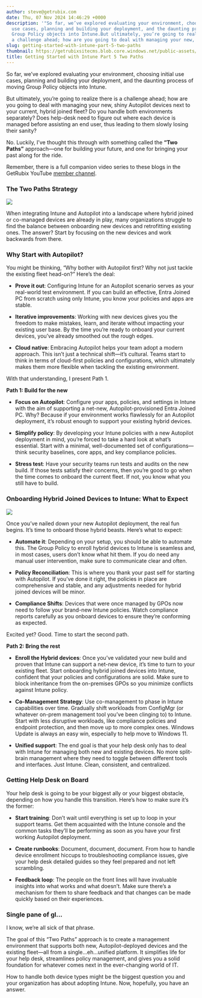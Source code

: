 ```yaml
---
author: steve@getrubix.com
date: Thu, 07 Nov 2024 14:46:29 +0000
description: '"So far, we’ve explored evaluating your environment, choosing initial
  use cases, planning and building your deployment, and the daunting process of moving
  Group Policy objects into Intune.But ultimately, you’re going to realize there is
  a challenge ahead; how are you going to deal with managing your new, shiny"'
slug: getting-started-with-intune-part-5-two-paths
thumbnail: https://getrubixsitecms.blob.core.windows.net/public-assets/content/v1/thumbnails/getting-started-with-intune-part-5-two-paths_thumbnail.jpg
title: Getting Started with Intune Part 5 Two Paths
---
```


So far, we’ve explored evaluating your environment, choosing initial use cases, planning and building your deployment, and the daunting process of moving Group Policy objects into Intune.

But ultimately, you’re going to realize there is a challenge ahead; how are you going to deal with managing your new, shiny Autopilot devices next to your current, hybrid joined fleet? Do you handle both environments separately? Does help-desk need to figure out where each device is managed before assisting an end user, thus leading to them slowly losing their sanity?

No. Luckily, I’ve thought this through with something called the **“Two Paths”** approach—one for building your future, and one for bringing your past along for the ride.

Remember, there is a full companion video series to these blogs in the GetRubix YouTube [member channel](https://www.youtube.com/playlist?list=UUMOF6q8UjlE5AFO52ht-G_L6A).

### The Two Paths Strategy

![](https://getrubixsitecms.blob.core.windows.net/public-assets/content/v1/5dd365a31aa1fd743bc30b8e/49420d6e-e92d-4480-a445-b01c736dbac9/robot.png)

When integrating Intune and Autopilot into a landscape where hybrid joined or co-managed devices are already in play, many organizations struggle to find the balance between onboarding new devices and retrofitting existing ones. The answer? Start by focusing on the new devices and work backwards from there.

### Why Start with Autopilot?

You might be thinking, “Why bother with Autopilot first? Why not just tackle the existing fleet head-on?” Here’s the deal:

-   **Prove it out**: Configuring Intune for an Autopilot scenario serves as your real-world test environment. If you can build an effective, Entra Joined PC from scratch using only Intune, you know your policies and apps are stable.
    
-   **Iterative improvements**: Working with new devices gives you the freedom to make mistakes, learn, and iterate without impacting your existing user base. By the time you’re ready to onboard your current devices, you’ve already smoothed out the rough edges.
    
-   **Cloud native**: Embracing Autopilot helps your team adopt a modern approach. This isn’t just a technical shift—it’s cultural. Teams start to think in terms of cloud-first policies and configurations, which ultimately makes them more flexible when tackling the existing environment.
    

With that understanding, I present Path 1.

**Path 1: Build for the new**

-   **Focus on Autopilot**: Configure your apps, policies, and settings in Intune with the aim of supporting a net-new, Autopilot-provisioned Entra Joined PC. Why? Because if your environment works flawlessly for an Autopilot deployment, it’s robust enough to support your existing hybrid devices.
    
-   **Simplify policy**: By developing your Intune policies with a new Autopilot deployment in mind, you’re forced to take a hard look at what’s essential. Start with a minimal, well-documented set of configurations—think security baselines, core apps, and key compliance policies.
    
-   **Stress test**: Have your security teams run tests and audits on the new build. If those tests satisfy their concerns, then you’re good to go when the time comes to onboard the current fleet. If not, you know what you still have to build.
    

### Onboarding Hybrid Joined Devices to Intune: What to Expect

![](https://getrubixsitecms.blob.core.windows.net/public-assets/content/v1/5dd365a31aa1fd743bc30b8e/7037e50f-4458-49c4-ba35-40fe7ca7c5ca/the-avengers-marvel.gif)

Once you’ve nailed down your new Autopilot deployment, the real fun begins. It’s time to onboard those hybrid beasts. Here’s what to expect:

-   **Automate it**: Depending on your setup, you should be able to automate this. The Group Policy to enroll hybrid devices to Intune is seamless and, in most cases, users don’t know what hit them. If you do need any manual user intervention, make sure to communicate clear and often.
    
-   **Policy Reconciliation**: This is where you thank your past self for starting with Autopilot. If you’ve done it right, the policies in place are comprehensive and stable, and any adjustments needed for hybrid joined devices will be minor.
    
-   **Compliance Shifts**: Devices that were once managed by GPOs now need to follow your brand-new Intune policies. Watch compliance reports carefully as you onboard devices to ensure they’re conforming as expected.
    

Excited yet? Good. Time to start the second path.

**Path 2: Bring the rest**

-   **Enroll the Hybrid devices**: Once you’ve validated your new build and proven that Intune can support a net-new device, it’s time to turn to your existing fleet. Start onboarding hybrid joined devices into Intune, confident that your policies and configurations are solid. Make sure to block inheritance from the on-premises GPOs so you minimize conflicts against Intune policy.
    
-   **Co-Management Strategy**: Use co-management to phase in Intune capabilities over time. Gradually shift workloads from ConfigMgr (or whatever on-prem management tool you’ve been clinging to) to Intune. Start with less disruptive workloads, like compliance policies and endpoint protection, and then move up to more complex ones. Windows Update is always an easy win, especially to help move to Windows 11.
    
-   **Unified support**: The end goal is that your help desk only has to deal with Intune for managing both new and existing devices. No more split-brain management where they need to toggle between different tools and interfaces. Just Intune. Clean, consistent, and centralized.
    

### Getting Help Desk on Board

Your help desk is going to be your biggest ally or your biggest obstacle, depending on how you handle this transition. Here’s how to make sure it’s the former:

-   **Start training**: Don’t wait until everything is set up to loop in your support teams. Get them acquainted with the Intune console and the common tasks they’ll be performing as soon as you have your first working Autopilot deployment.
    
-   **Create runbooks**: Document, document, document. From how to handle device enrollment hiccups to troubleshooting compliance issues, give your help desk detailed guides so they feel prepared and not left scrambling.
    
-   **Feedback loop**: The people on the front lines will have invaluable insights into what works and what doesn’t. Make sure there’s a mechanism for them to share feedback and that changes can be made quickly based on their experiences.
    

### Single pane of gl…

I know, we’re all sick of that phrase.

The goal of this “Two Paths” approach is to create a management environment that supports both new, Autopilot-deployed devices and the existing fleet—all from a single…eh…unified platform. It simplifies life for your help desk, streamlines policy management, and gives you a solid foundation for whatever comes next in the ever-changing world of IT.

How to handle both device types might be the biggest question you and your organization has about adopting Intune. Now, hopefully, you have an answer.